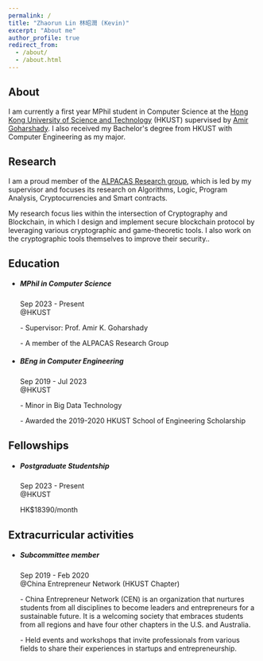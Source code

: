 ```yaml
---
permalink: /
title: "Zhaorun Lin 林昭潤 (Kevin)"
excerpt: "About me"
author_profile: true
redirect_from: 
  - /about/
  - /about.html
---
```


## About
I am currently a first year MPhil student in Computer Science at the [Hong Kong University of Science and Technology](https://hkust.edu.hk) (HKUST) supervised by [Amir Goharshady](https://amir.goharshady.com). I also received my Bachelor's degree from HKUST with Computer Engineering as my major.

## Research
I am a proud member of the [ALPACAS Research group](https://amir.goharshady.com/group), which is led by my supervisor and focuses its research on Algorithms, Logic, Program Analysis, Cryptocurrencies and Smart contracts.

My research focus lies within the intersection of Cryptography and Blockchain, in which I design and implement secure blockchain protocol by leveraging various cryptographic and game-theoretic tools. I also work on the cryptographic tools themselves to improve their security..

<link rel="stylesheet" type="text/css" href="/assets/css/mystyle.css">
<link rel="stylesheet" href="https://cdnjs.cloudflare.com/ajax/libs/font-awesome/4.7.0/css/font-awesome.min.css">

<section class="section gray-bg" id="resume">
  <div class="container">
    <div>
      <div class="section-title">
        <h2>Education</h2>
      </div>
    </div>
    <div>
      <div class="resume-box">
        <ul>
          <li>
            <div class="icon">
              <i class="fas fa-user-graduate"></i>
            </div>
            <h5>MPhil in Computer Science</h5>
            <span class="time">Sep 2023 - Present</span>
            <div class="place">@HKUST</div>
            <p>- Supervisor: Prof. Amir K. Goharshady</p>
            <p>- A member of the ALPACAS Research Group</p> 
          </li>
          <li>
            <div class="icon">
              <i class="fas fa-user-graduate"></i>
            </div>
            <h5>BEng in Computer Engineering</h5>
            <span class="time">Sep 2019 - Jul 2023</span>
            <div class="place">@HKUST</div>
            <p>- Minor in Big Data Technology</p>
            <p>- Awarded the 2019-2020 HKUST School of Engineering Scholarship</p>
          </li>
        </ul>
      </div>
    </div>
  </div>
</section>

<!-- Fellowships -->
<section class="section gray-bg" id="resume">
  <div class="container">
    <div>
      <div class="section-title">
        <h2>Fellowships</h2>
      </div>
    </div>
    <div>
      <div class="resume-box">
        <ul>
          <li>
            <div class="icon">
              <i class="fas fa-dollar-sign"></i>
            </div>
            <h5>Postgraduate Studentship</h5>
            <span class="time">Sep 2023 - Present</span>
            <div class="place">@HKUST</div>
            <p>HK$18390/month</p>
          </li>
        </ul>
      </div>
    </div>
  </div>
</section>

<!-- Extracurricular activities -->
<section class="section gray-bg" id="resume">
  <div class="container">
    <div>
      <div class="section-title">
        <h2>Extracurricular activities</h2>
      </div>
    </div>
    <div>
      <div class="resume-box">
        <ul>
          <li>
            <div class="icon">
              <i class="fa fa-globe"></i>
            </div>
            <h5>Subcommittee member</h5>
            <span class="time">Sep 2019 - Feb 2020</span>
            <div class="place">@China Entrepreneur Network (HKUST Chapter)</div>
            <p>- China Entrepreneur Network (CEN) is an organization that nurtures students from all disciplines to become leaders and entrepreneurs for a sustainable future. It is a welcoming society that embraces students from all regions and have four other chapters in the U.S. and Australia.</p>
            <p>- Held events and workshops that invite professionals from various fields to share their experiences in startups and entrepreneurship.</p>
          </li>
        </ul>
      </div>
    </div>
  </div>
</section>
